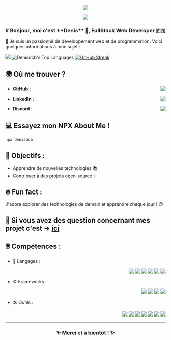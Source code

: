 <p align="center">
  <img src="https://readme-typing-svg.herokuapp.com?font=Fira+Code&weight=600&size=30&letterSpacing=0.2rem&Code&pause=1000&repeat=false&color=8FA5FC&center=true&random=true&width=435&lines=Hello%2C+I'm+Denis" />
</p>
<p align="center">
  <img src ="https://readme-typing-svg.herokuapp.com?font=Fira+Code&weight=300&size=24&Code&pause=1000&repeat=false&color=FFD264&center=true&random=true&width=435&lines=I+am+a+Fullstack+Web+Developer" />
</p>
<p>
  <h3># Bonjour, moi c'est **Denis** 👋, FullStack Web Developer 🇫🇷 </h3>

💼 Je suis un passionné de développement web et de programmation. Voici quelques informations à mon sujet :

![](https://komarev.com/ghpvc/?username=Denisdcb&color=blueviolet&abbreviated=true)
![Denisdcb's Top Languages](https://github-readme-stats.vercel.app/api/top-langs/?username=Denisdcb&theme=midnight-purple&show_icons=true&hide_border=false&layout=compact)
[![GitHub Streak](https://github-readme-streak-stats.herokuapp.com?user=Denisdcb)](https://git.io/streak-stats)

## 🌍 Où me trouver ?
- **GitHub** : [<img align="right" src="https://img.shields.io/badge/Mes_Repos-2C2C2C?style=for-the-badge&logo=github&logoColor=white" />](https://github.com/Denisdcb?tab=repositories)
  
- **LinkedIn** : [<img align="right" src="https://img.shields.io/badge/Visiter_mon_profil-3390FF?style=for-the-badge&logo=linkedin&logoColor=white" />](https://linkedin.com/in/denisdcb)
  
- **Discord** : <img align="right" src="https://img.shields.io/badge/Discord%20%3A%20ghosthacker89-A51FFC?style=for-the-badge&logo=discord&logoColor=white" />

## 💻 Essayez mon NPX About Me !

```bash
npx denisdcb
```

## 🎯 Objectifs :
- Apprendre de nouvelles technologies 📚
- Contribuer à des projets open-source 💡

## 🔥 Fun fact :
J'adore explorer des technologies de demain et apprendre chaque jour ! 😊

## 💬 Si vous avez des question concernant mes projet c'est -> [ici](https://github.com/Denisdcb/Denisdcb/issues)
</p>

## 🖲️ Compétences :

- 🔧 Langages :
  <p align="right">
    <img src="https://img.shields.io/badge/HTML5-E34F26?style=for-the-badge&logo=html5&logoColor=white" />
    <img src="https://img.shields.io/badge/CSS3-1572B6?style=for-the-badge&logo=css3&logoColor=white" />
    <img src="https://img.shields.io/badge/JavaScript-F7DF1E?style=for-the-badge&logo=javascript&logoColor=white" />
    <img src="https://img.shields.io/badge/TypeScript-8FA5FC?style=for-the-badge&logo=typescript&logoColor=white" />
    <img src="https://img.shields.io/badge/PHP-777BB4?style=for-the-badge&logo=php&logoColor=white" />
    <img src="https://img.shields.io/badge/MySQL-4479A1?style=for-the-badge&logo=mysql&logoColor=white" />
  </p>
- ⚙️ Frameworks :
  <p align="right">
    <img src="https://img.shields.io/badge/Angular-E23237?style=for-the-badge&logo=angular&logoColor=white" />
    <img src="https://img.shields.io/badge/React-61DAFB?style=for-the-badge&logo=react&logoColor=black" />
    <img src="https://img.shields.io/badge/Symfony-000000?style=for-the-badge&logo=symfony&logoColor=white" />
    <img src="https://img.shields.io/badge/Node.js-339933?style=for-the-badge&logo=node.js&logoColor=white" />
  </p>
- 🛠 Outils :
  <p align="right">
    <img src="https://img.shields.io/badge/Git-F05032?style=for-the-badge&logo=git&logoColor=white" />
    <img src="https://img.shields.io/badge/Docker-2496ED?style=for-the-badge&logo=docker&logoColor=white" />
    <img src="https://img.shields.io/badge/VS%20Code-007ACC?style=for-the-badge&logo=visualstudiocode&logoColor=white" />
    <img src="https://img.shields.io/badge/Linux-FCC624?style=for-the-badge&logo=linux&logoColor=black" />
    <img src="https://img.shields.io/badge/Windows-0078D4?style=for-the-badge&logo=windows&logoColor=white" />
    <img src="https://img.shields.io/badge/Adobe-FF0000?style=for-the-badge&logo=adobe&logoColor=white" />
    <img src="https://img.shields.io/badge/VMware-607078?style=for-the-badge&logo=vmware&logoColor=white" />
  </p>
<hr>
<h3 align="center">✨ Merci et à bientôt ! ✨</h3>
